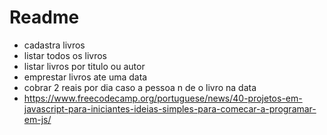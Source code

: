 # Readme

* cadastra livros 
* listar todos os livros
* listar livros por titulo ou autor
* emprestar livros ate uma data 
* cobrar 2 reais por dia caso a pessoa n de o livro na data
* https://www.freecodecamp.org/portuguese/news/40-projetos-em-javascript-para-iniciantes-ideias-simples-para-comecar-a-programar-em-js/

